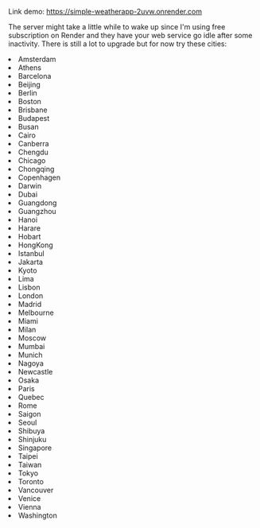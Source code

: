 Link demo: https://simple-weatherapp-2uvw.onrender.com

The server might take a little while to wake up since I'm using free subscription on Render and they have your web service go idle after some inactivity.
There is still a lot to upgrade but for now try these cities:
<li>Amsterdam</li>
<li>Athens</li>
<li>Barcelona</li>
<li>Beijing</li>
<li>Berlin</li>
<li>Boston</li>
<li>Brisbane</li>
<li>Budapest</li>
<li>Busan</li>
<li>Cairo</li>
<li>Canberra</li>
<li>Chengdu</li>
<li>Chicago</li>
<li>Chongqing</li>
<li>Copenhagen</li>
<li>Darwin</li>
<li>Dubai</li>
<li>Guangdong</li>
<li>Guangzhou</li>
<li>Hanoi</li>
<li>Harare</li>
<li>Hobart</li>
<li>HongKong</li>
<li>Istanbul</li>
<li>Jakarta</li>
<li>Kyoto</li>
<li>Lima</li>
<li>Lisbon</li>
<li>London</li>
<li>Madrid</li>
<li>Melbourne</li>
<li>Miami</li>
<li>Milan</li>
<li>Moscow</li>
<li>Mumbai</li>
<li>Munich</li>
<li>Nagoya</li>
<li>Newcastle</li>
<li>Osaka</li>
<li>Paris</li>
<li>Quebec</li>
<li>Rome</li>
<li>Saigon</li>
<li>Seoul</li>
<li>Shibuya</li>
<li>Shinjuku</li>
<li>Singapore</li>
<li>Taipei</li>
<li>Taiwan</li>
<li>Tokyo</li>
<li>Toronto</li>
<li>Vancouver</li>
<li>Venice</li>
<li>Vienna</li>
<li>Washington</li>
